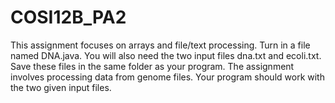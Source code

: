 # COSI12B_PA2
This assignment focuses on arrays and file/text processing. Turn in a file named DNA.java. You will also need the two input files dna.txt and ecoli.txt. Save these files in the same folder as your program.
The assignment involves processing data from genome files. Your program should work with the two given input files.
